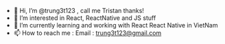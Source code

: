 - 👋 Hi, I’m @trung3t123 , call me Tristan thanks!
- 👀 I’m interested in React, ReactNative and JS stuff
- 🌱 I’m currently learning and working with React React Native in VietNam
- 📫 How to reach me : 
 Email : trung3t123@gmail.com

<!---
trung3t123/trung3t123 is a ✨ special ✨ repository because its `README.md` (this file) appears on your GitHub profile.
You can click the Preview link to take a look at your changes.
--->
